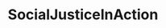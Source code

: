 ---
title: SocialJusticeInAction
crosslinks:
- autotldr
- worldnews
- Drama
- GamerGhazi
- Anarchism
- sjwhate
- xkcd
- The_Donald
- southafrica
- CanadaPolitics
- Documentaries
- evergreen
- SargonofAkkad
- KotakuInAction
- livven
- ShitEvilModsSay
- atheism
- firstworldanarchists
- LifeProTips
- ThePussyPass
---